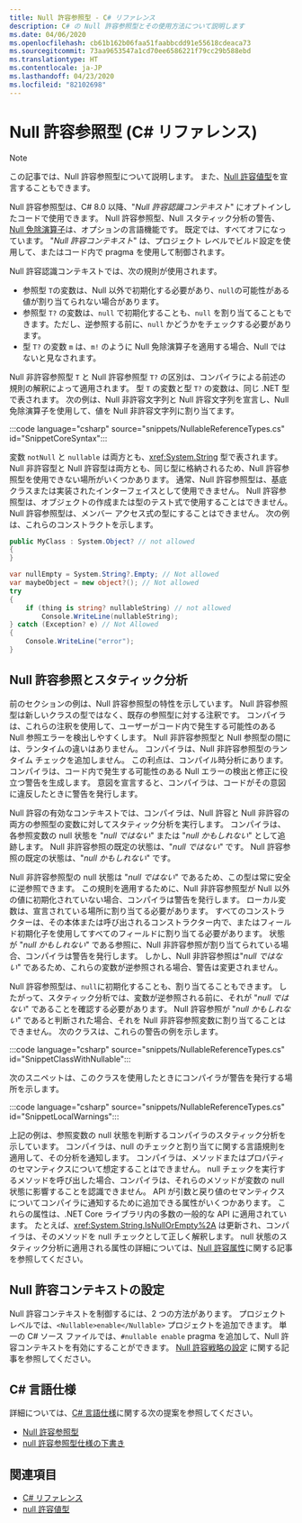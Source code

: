```yaml
---
title: Null 許容参照型 - C# リファレンス
description: C# の Null 許容参照型とその使用方法について説明します
ms.date: 04/06/2020
ms.openlocfilehash: cb61b162b06faa51faabbcdd91e55618cdeaca73
ms.sourcegitcommit: 73aa9653547a1cd70ee6586221f79cc29b588ebd
ms.translationtype: HT
ms.contentlocale: ja-JP
ms.lasthandoff: 04/23/2020
ms.locfileid: "82102698"
---
```

# <a name="nullable-reference-types-c-reference"></a>Null 許容参照型 (C# リファレンス)

> [!NOTE]
> この記事では、Null 許容参照型について説明します。 また、[Null 許容値型](nullable-value-types.md)を宣言することもできます。

Null 許容参照型は、C# 8.0 以降、"*Null 許容認識コンテキスト*" にオプトインしたコードで使用できます。 Null 許容参照型、Null スタティック分析の警告、[Null 免除演算子](../operators/null-forgiving.md)は、オプションの言語機能です。 既定では、すべてオフになっています。 "*Null 許容コンテキスト*" は、プロジェクト レベルでビルド設定を使用して、またはコード内で pragma を使用して制御されます。

 Null 許容認識コンテキストでは、次の規則が使用されます。

- 参照型 `T`の変数は、Null 以外で初期化する必要があり、`null`の可能性がある値が割り当てられない場合があります。
- 参照型 `T?` の変数は、`null` で初期化することも、`null` を割り当てることもできます。ただし、逆参照する前に、`null` かどうかをチェックする必要があります。
- 型 `T?` の変数 `m` は、`m!` のように Null 免除演算子を適用する場合、Null ではないと見なされます。

Null 非許容参照型 `T` と Null 許容参照型 `T?` の区別は、コンパイラによる前述の規則の解釈によって適用されます。 型 `T` の変数と型 `T?` の変数は、同じ .NET 型で表されます。 次の例は、Null 非許容文字列と Null 許容文字列を宣言し、Null 免除演算子を使用して、値を Null 非許容文字列に割り当てます。

:::code language="csharp" source="snippets/NullableReferenceTypes.cs" id="SnippetCoreSyntax":::

変数 `notNull` と `nullable` は両方とも、<xref:System.String> 型で表されます。 Null 非許容型と Null 許容型は両方とも、同じ型に格納されるため、Null 許容参照型を使用できない場所がいくつかあります。 通常、Null 許容参照型は、基底クラスまたは実装されたインターフェイスとして使用できません。 Null 許容参照型は、オブジェクトの作成または型のテスト式で使用することはできません。 Null 許容参照型は、メンバー アクセス式の型にすることはできません。 次の例は、これらのコンストラクトを示します。

```csharp
public MyClass : System.Object? // not allowed
{
}

var nullEmpty = System.String?.Empty; // Not allowed
var maybeObject = new object?(); // Not allowed
try
{
    if (thing is string? nullableString) // not allowed
        Console.WriteLine(nullableString);
} catch (Exception? e) // Not Allowed
{
    Console.WriteLine("error");
}
```

## <a name="nullable-references-and-static-analysis"></a>Null 許容参照とスタティック分析

前のセクションの例は、Null 許容参照型の特性を示しています。 Null 許容参照型は新しいクラスの型ではなく、既存の参照型に対する注釈です。 コンパイラは、これらの注釈を使用して、ユーザーがコード内で発生する可能性のある Null 参照エラーを検出しやすくします。 Null 非許容参照型と Null 参照型の間には、ランタイムの違いはありません。 コンパイラは、Null 非許容参照型のランタイム チェックを追加しません。 この利点は、コンパイル時分析にあります。 コンパイラは、コード内で発生する可能性のある Null エラーの検出と修正に役立つ警告を生成します。 意図を宣言すると、コンパイラは、コードがその意図に違反したときに警告を発行します。

Null 許容の有効なコンテキストでは、コンパイラは、Null 許容と Null 非許容の両方の参照型の変数に対してスタティック分析を実行します。 コンパイラは、各参照変数の null 状態を "*null ではない*" または "*null かもしれない*" として追跡します。 Null 非許容参照の既定の状態は、"*null ではない*" です。 Null 許容参照の既定の状態は、"*null かもしれない*" です。

Null 非許容参照型の null 状態は "*null ではない*" であるため、この型は常に安全に逆参照できます。 この規則を適用するために、Null 非許容参照型が Null 以外の値に初期化されていない場合、コンパイラは警告を発行します。 ローカル変数は、宣言されている場所に割り当てる必要があります。 すべてのコンストラクターは、その本体または呼び出されるコンストラクター内で、またはフィールド初期化子を使用してすべてのフィールドに割り当てる必要があります。 状態が "*null かもしれない*" である参照に、Null 非許容参照が割り当てられている場合、コンパイラは警告を発行します。 しかし、Null 非許容参照は"*null ではない*" であるため、これらの変数が逆参照される場合、警告は変更されません。

Null 許容参照型は、`null`に初期化することも、割り当てることもできます。 したがって、スタティック分析では、変数が逆参照される前に、それが "*null ではない*" であることを確認する必要があります。 Null 許容参照が "*null かもしれない*" であると判断された場合、それを Null 非許容参照変数に割り当てることはできません。 次のクラスは、これらの警告の例を示します。

:::code language="csharp" source="snippets/NullableReferenceTypes.cs" id="SnippetClassWithNullable":::

次のスニペットは、このクラスを使用したときにコンパイラが警告を発行する場所を示します。

:::code language="csharp" source="snippets/NullableReferenceTypes.cs" id="SnippetLocalWarnings":::

上記の例は、参照変数の null 状態を判断するコンパイラのスタティック分析を示しています。 コンパイラは、null のチェックと割り当てに関する言語規則を適用して、その分析を通知します。  コンパイラは、メソッドまたはプロパティのセマンティクスについて想定することはできません。 null チェックを実行するメソッドを呼び出した場合、コンパイラは、それらのメソッドが変数の null 状態に影響することを認識できません。 API が引数と戻り値のセマンティクスについてコンパイラに通知するために追加できる属性がいくつかあります。 これらの属性は、.NET Core ライブラリ内の多数の一般的な API に適用されています。 たとえば、<xref:System.String.IsNullOrEmpty%2A> は更新され、コンパイラは、そのメソッドを null チェックとして正しく解釈します。 null 状態のスタティック分析に適用される属性の詳細については、[Null 許容属性](../attributes/nullable-analysis.md)に関する記事を参照してください。

## <a name="setting-the-nullable-context"></a>Null 許容コンテキストの設定

Null 許容コンテキストを制御するには、2 つの方法があります。 プロジェクト レベルでは、`<Nullable>enable</Nullable>` プロジェクトを追加できます。 単一の C# ソース ファイルでは、`#nullable enable` pragma を追加して、Null 許容コンテキストを有効にすることができます。 [Null 許容戦略の設定](../../nullable-migration-strategies.md) に関する記事を参照してください。

## <a name="c-language-specification"></a>C# 言語仕様

詳細については、[C# 言語仕様](~/_csharplang/spec/introduction.md)に関する次の提案を参照してください。

- [Null 許容参照型](~/_csharplang/proposals/csharp-8.0/nullable-reference-types.md)
- [null 許容参照型仕様の下書き](~/_csharplang/proposals/csharp-8.0/nullable-reference-types-specification.md)

## <a name="see-also"></a>関連項目

- [C# リファレンス](../index.md)
- [null 許容値型](nullable-value-types.md)
